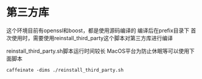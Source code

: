 # 第三方库

这个环境目前有openssl和boost，都是使用源码编译的
编译后在prefix目录下
首次使用时，需要使用reinstall_third_party这个脚本对第三方库进行编译

reinstall_third_party.sh脚本运行时间较长
MacOS平台为防止休眠等可以使用下面脚本
```
caffeinate -dims ./reinstall_third_party.sh
```
